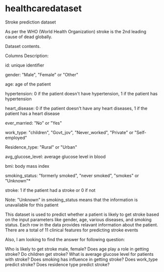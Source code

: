 # healthcaredataset
Stroke prediction dataset

As per the WHO (World Health Organization) stroke is the 2nd leading cause of dead globally.

Dataset contents.

Columns Description:

id: unique identifier

gender: "Male", "Female" or "Other"

age: age of the patient

hypertension: 0 if the patient doesn't have hypertension, 1 if the patient has hypertension

heart_disease: 0 if the patient doesn't have any heart diseases, 1 if the patient has a heart disease

ever_married: "No" or "Yes"

work_type: "children", "Govt_jov", "Never_worked", "Private" or "Self-employed"

Residence_type: "Rural" or "Urban"

avg_glucose_level: average glucose level in blood

bmi: body mass index

smoking_status: "formerly smoked", "never smoked", "smokes" or "Unknown"*

stroke: 1 if the patient had a stroke or 0 if not

Note: "Unknown" in smoking_status means that the information is unavailable for this patient

This dataset is used to predict whether a patient is likely to get stroke based on the input parameters like gender, age, various diseases, and smoking status. Each row in the data provides relavant information about the patient. There are a total of 11 clinical features for predicting stroke events

Also, I am looking to find the answer for following question:

Who is likely to get stroke male, female?
Does age play a role in getting stroke?
Do children get stroke?
What is average glucose level for patients with stroke?
Does smoking has influence in getting stroke?
Does work_type predict stroke?
Does residence type predict stroke?
